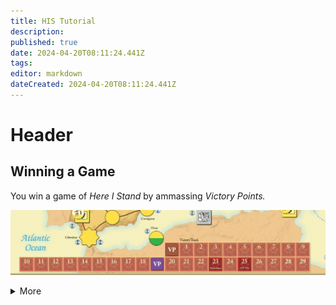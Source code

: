 ```yaml
---
title: HIS Tutorial
description: 
published: true
date: 2024-04-20T08:11:24.441Z
tags: 
editor: markdown
dateCreated: 2024-04-20T08:11:24.441Z
---
```


# Header

## Winning a Game

You win a game of *Here I Stand* by ammassing *Victory Points.*

![his-victory-track.png](/his-victory-track.png)

<details><summary> More </summary>
Your content here
  </details>